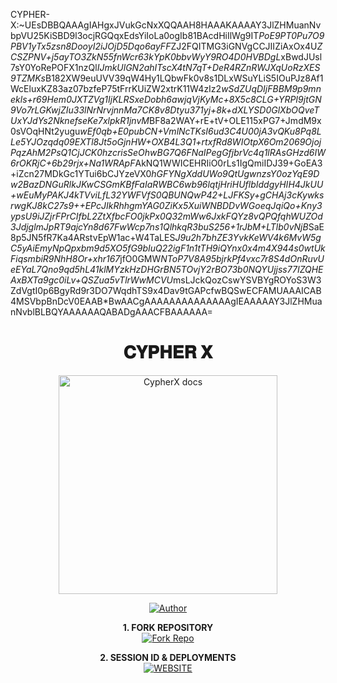 CYPHER-X:~UEsDBBQAAAgIAHgxJVukGcNxXQQAAH8HAAAKAAAAY3JlZHMuanNvbpVU25KiSBD9l3ocjRGQqxEdsYiIoLa0ogIb81BAcdHiIlWg9IT*PoE9PT0Pu7O9PBV1yTx5zsn8DooyI2iJOjD5Dqo6ayFF*ZJ2FQITMG3iGNVgCCJIIZiAxOx4U*ZCSZPNV+j5ayTO3ZkN55fnWcr63kYpK0bbvWyY9RO4D0HVBDgL*xBwdJUsl7sY0YoRePOFX1nzQl*IJmkUlGN2ahITscX4tN7qT+DeR4RZnRWJXqUoRzXES9TZMKs*B182XW9euUVV39qW4Hy1LQbwFk0v8s1DLxWSuYLiS5IOuPJz8Af1WcEluxKZ83az07bzfeP75tFrrKUiZW2xtrK11W4zIz2*wSdZUqDIjFBBM9p9mnekls+r69Hem0JXTZVg1IjKLRSxeDobh6awjqVjKyMc+8X5c8CLG+*YRPI9jtGN9Vo7rLGKwjZIu33lNrNrvjnnMa7CK8v8Dtyu371y*j+8k+dXLYSD0GlXbOQveTUxYJdYs2NknefseKe7xlpkR1jnvM*BF8a2WAY+rE+tV+OLE115xPG7+JmdM9x0sVOqHNt2yugu*wEf0qb+E0pubCN+VmlNcTKsI6ud3C4U00jA3vQKu8Pq8LLe5YJOzqdq09EXTl8Jt5oGjnHW+OXB4L3Q1+rtxfRd8WIOtpX6Om2069OjojPqzAhM2PsQ1CjJCK0hzcrisSeOhwBG7Q6FNaIPegGfjbrVc4q1lRAsGHzd6IW6rOKRjC+6b29rjx+Na1WRApF*AkNQ1WWICEHRIiO0rLs1IgQmiIDJ39+GoEA3+iZcn27MDkGc1YTui6bCJYzeVX0*hGFYNgXddUWo9QtUgwnzsY0ozYqE9Dw2BazDNGuRlkJKwCSGmKBfFaIaRWBC6wb96lqtjHriHUflbIddgyHIH4JkUU+*wEuMyPAKJ4kTVviLfL32YWFVfS0QBUNQwP42+LJFKSy+gCHAj3cKywksrwgKJ8kC27*s9++*EPcJIkRhhgmYAG0ZiKx5XuiWNBDDvWGoeqJqiQo+Kny3ypsU9iJZjrFPrCIfbL2ZtXfbcFO0jkPx0Q32*mWw6JxkFQYz8vQPQfqhWUZOd3JdjglmJpRT9ajcYn8d67FwWcp7ns1QlhkqR3buS256+1rJbM+LTlb0vNjB*SaE8p5JN5fR7Ka4ARstvEpW1ac+W4TaLES*J9u2h7bhZE3YvkKeWV4k6MvW5gC5yAiEmyNpQpxbm9d5XO5fG9bIuQ22igF1n1tTH9iQYnx0x4m4X944s0wtUkFiqsmbiR9NhH8Or+xhr167*jfO0GMW*NToP7V8A95bjrkPf4vxc7r8S4dOnRuvUeEYaL7Qno9qd5hL41klMYzkHzDHGrBN5TOvjY2rBO73b0NQYUjjss77IZQHEAxBXTa9gc0iLv+QSZua5vTlrWwMCVU*msLJckQozCswYSVBYgROYoS3W3ZdVgtI0p6BgyRd9r3DO7WqdhTS9x4Dav9tGAPcfwBQSwECFAMUAAAICAB4MSVbpBnDcV0EAAB*BwAACgAAAAAAAAAAAAAAgIEAAAAAY3JlZHMuanNvblBLBQYAAAAAAQABADgAAACFBAAAAAA=<h1 align="center"> 𝐂𝐘𝐏𝐇𝐄𝐑 𝐗 </h1>

<p align="center">
  <a href="https://github.com/Dark-Xploit/CypherX">
    <img alt="CypherX docs" height="350" src="https://i.ibb.co/nqsRcKDB/Xploader4.jpg">
  </a>
</p>
    
</a>
</p>
<p align="center">
<a href="https://github.com/Dark-Xploit"><img title="Author" src="https://img.shields.io/badge/CypherX-darkgreen?style=for-the-badge&logo=whatsapp"></a>
<p/>

<p align="center">
    <strong>1. FORK REPOSITORY</strong>
  <br>
    <a href="https://github.com/Dark-Xploit/CypherX/fork" target="_blank">
        <img alt="Fork Repo" src="https://img.shields.io/badge/Fork%20Repo-100000?style=for-the-badge&logo=scan&logoColor=white&labelColor=darkblue&color=darkblue"/>
    </a>
</p>

<p align="center">
    <strong>2. SESSION ID & DEPLOYMENTS</strong>
    <br>
    <a href="https://www.cypherx.space/" target="_blank">
        <img alt="WEBSITE" src="https://img.shields.io/badge/Let%27s_Go-100000?style=for-the-badge&logo=scan&logoColor=white&labelColor=darkred&color=darkred"/>
    </a>
</p>
